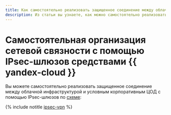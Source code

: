 ```yaml
---
title: Как самостоятельно реализовать защищенное соединение между облачной инфраструктурой и условным корпоративным ЦОД с помощью IPsec-шлюзов в {{ yandex-cloud }}
description: Из статьи вы узнаете, как можно самостоятельно реализовать защищенное соединение между облачной инфраструктурой и условным корпоративным ЦОД с помощью IPsec-шлюзов.
---
```


# Самостоятельная организация сетевой связности с помощью IPsec-шлюзов средствами {{ yandex-cloud }}


Вы можете самостоятельно реализовать защищенное соединение между облачной инфраструктурой и условным корпоративным ЦОД с помощью IPsec-шлюзов по [схеме](index.md):

{% include notitle [ipsec-vpn](../../../_tutorials/infrastructure/ipsec/ipsec-vpn.md) %}